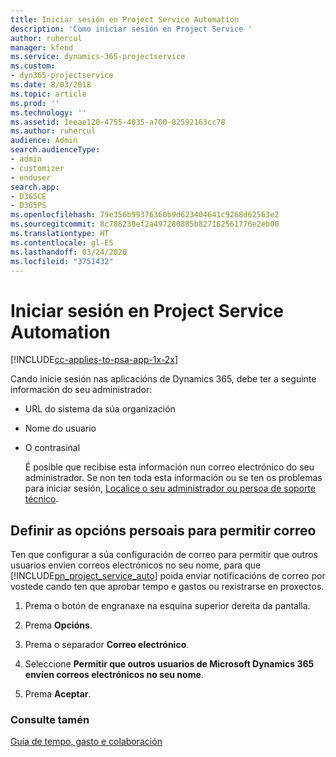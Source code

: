 ```yaml
---
title: Iniciar sesión en Project Service Automation
description: 'Como iniciar sesión en Project Service '
author: ruhercul
manager: kfend
ms.service: dynamics-365-projectservice
ms.custom:
- dyn365-projectservice
ms.date: 8/03/2018
ms.topic: article
ms.prod: ''
ms.technology: ''
ms.assetid: 1eeae120-4755-4035-a700-82592163cc78
ms.author: ruhercul
audience: Admin
search.audienceType:
- admin
- customizer
- enduser
search.app:
- D365CE
- D365PS
ms.openlocfilehash: 79e356b99376360b9d623404641c9268d62563e2
ms.sourcegitcommit: 8c786230ef2a497280885b827162561776e2eb00
ms.translationtype: HT
ms.contentlocale: gl-ES
ms.lasthandoff: 03/24/2020
ms.locfileid: "3751432"
---
```

# <a name="sign-in-to-project-service-automation"></a>Iniciar sesión en Project Service Automation

[!INCLUDE[cc-applies-to-psa-app-1x-2x](../includes/cc-applies-to-psa-app-1x-2x.md)]

Cando inicie sesión nas aplicacións de Dynamics 365, debe ter a seguinte información do seu administrador:  
  
- URL do sistema da súa organización  
  
- Nome do usuario  
  
- O contrasinal  
  
  É posible que recibise esta información nun correo electrónico do seu administrador. Se non ten toda esta información ou se ten os problemas para iniciar sesión, [Localice o seu administrador ou persoa de soporte técnico](../basics/find-administrator-support.md).  
  
## <a name="set-your-personal-options-to-allow-email"></a>Definir as opcións persoais para permitir correo  
 Ten que configurar a súa configuración de correo para permitir que outros usuarios envíen correos electrónicos no seu nome, para que [!INCLUDE[pn_project_service_auto](../includes/pn-project-service-auto.md)] poida enviar notificacións de correo por vostede cando ten que aprobar tempo e gastos ou rexistrarse en proxectos.  
  
1.  Prema o botón de engranaxe na esquina superior dereita da pantalla.  
  
2.  Prema **Opcións**.  
  
3.  Prema o separador **Correo electrónico**.  
  
4.  Seleccione **Permitir que outros usuarios de Microsoft Dynamics 365 envíen correos electrónicos no seu nome**.  
  
5.  Prema **Aceptar**.  
  
### <a name="see-also"></a>Consulte tamén  
 [Guía de tempo, gasto e colaboración](../project-service/time-expense-collaboration-guide.md)
